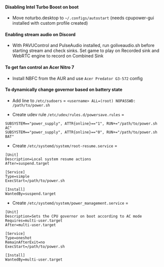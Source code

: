 #### Disabling Intel Turbo Boost on boot
- Move noturbo.desktop to `~/.configs/autostart` (needs cpupower-gui installed with custom profile created)

#### Enabling stream audio on Discord
- With PAVUControl and PulseAudio installed, run goliveaudio.sh before starting stream and check sinks. Set game to play on Recorded sink and WebRTC engine to record on Combined Sink

#### To get fan control an Acer Nitro 7
- Install NBFC from the AUR and use `Acer Predator G3-572` config

#### To dynamically change governor based on battery state
- Add line to `/etc/sudoers` = `<username> ALL=(root) NOPASSWD: /path/to/power.sh`

- Create udev rule `/etc/udev/rules.d/powersave.rules` = 
```
SUBSYSTEM=="power_supply", ATTR{online}=="1", RUN+="/path/to/power.sh AC"
SUBSYSTEM=="power_supply", ATTR{online}=="0", RUN+="/path/to/power.sh BAT"
```

- Create `/etc/systemd/system/root-resume.service` = 
```
[Unit]
Description=Local system resume actions
After=suspend.target

[Service]
Type=simple
ExecStart=/path/to/power.sh

[Install]
WantedBy=suspend.target
```

- Create `/etc/systemd/system/power_management.service` =
```
[Unit]
Description=Sets the CPU governor on boot according to AC mode
Requires=multi-user.target
After=multi-user.target

[Service]
Type=oneshot
RemainAfterExit=no
ExecStart=/path/to/power.sh

[Install]
WantedBy=multi-user.target
```
